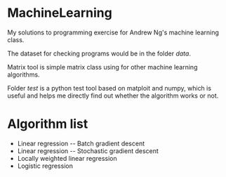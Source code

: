 MachineLearning
===============

My solutions to programming exercise for Andrew Ng's machine learning class.

The dataset for checking programs would be in the folder *data*.

Matrix tool is simple matrix class using for other machine learning algorithms.

Folder *test* is a python test tool based on matploit and numpy, which is useful and helps me directly find out whether the algorithm works or not.

Algorithm list
==============

* Linear regression -- Batch gradient descent
* Linear regression -- Stochastic gradient descent
* Locally weighted linear regression
* Logistic regression
